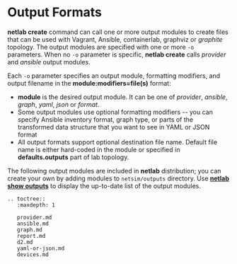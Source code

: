 # Output Formats

**netlab create** command can call one or more output modules to create files that can be used with Vagrant, Ansible, containerlab, graphviz or *graphite* topology. The output modules are specified with one or more `-o` parameters. When no `-o` parameter is specific, **netlab create** calls *provider* and *ansible* output modules.

Each `-o` parameter specifies an output module, formatting modifiers, and output filename in the **module:modifiers=file(s)** format:

* **module** is the desired output module. It can be one of *provider*, *ansible*, *graph*, *yaml*, *json* or *format*.
* Some output modules use optional formatting modifiers -- you can specify Ansible inventory format, graph type, or parts of the transformed data structure that you want to see in YAML or JSON format
* All output formats support optional destination file name. Default file name is either hard-coded in the module or specified in **defaults.outputs** part of lab topology.

The following output modules are included in **netlab** distribution; you can create your own by adding modules to `netsim/outputs` directory. Use **[netlab show outputs](netlab-show-outputs)** to display the up-to-date list of the output modules.

```eval_rst
.. toctree::
   :maxdepth: 1

   provider.md
   ansible.md
   graph.md
   report.md
   d2.md
   yaml-or-json.md
   devices.md
```
